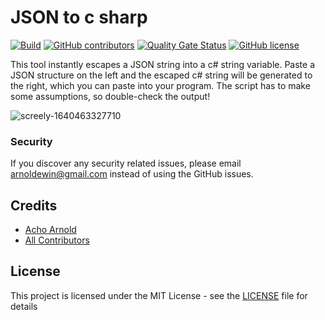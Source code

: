 JSON to c sharp
=================

[![Build](https://github.com/AchoArnold/json-to-c-sharp/actions/workflows/main.yml/badge.svg)](https://github.com/AchoArnold/json-to-c-sharp/actions/workflows/main.yml)
[![GitHub contributors](https://img.shields.io/github/contributors/AchoArnold/json-to-c-sharp)](https://github.com/AchoArnold/json-to-c-sharp/graphs/contributors)
[![Quality Gate Status](https://sonarcloud.io/api/project_badges/measure?project=AchoArnold_json-to-c-sharp&metric=alert_status)](https://sonarcloud.io/dashboard?id=AchoArnold_json-to-c-sharp)
[![GitHub license](https://img.shields.io/github/license/AchoArnold/json-to-c-sharp?color=brightgreen)](https://github.com/AchoArnold/json-to-c-sharp/blob/master/LICENSE)

This tool instantly escapes a JSON string into a c# string variable. Paste a JSON structure on the left and the escaped c# string will be generated to the right, which you can paste into your program. The script has to make some assumptions, so double-check the output!

![screely-1640463327710](https://user-images.githubusercontent.com/4196457/147392954-897b1ba9-679d-4ed3-8e93-d8bc0491a989.png)


### Security

If you discover any security related issues, please email arnoldewin@gmail.com instead of using the GitHub issues.

## Credits

- [Acho Arnold](https://github.com/achoarnold)
- [All Contributors](../../contributors)


## License

This project is licensed under the MIT License - see the [LICENSE](LICENSE) file for details
